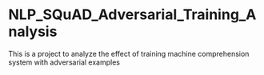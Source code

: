 # NLP_SQuAD_Adversarial_Training_Analysis
This is a project to analyze the effect of training machine comprehension system with adversarial examples



